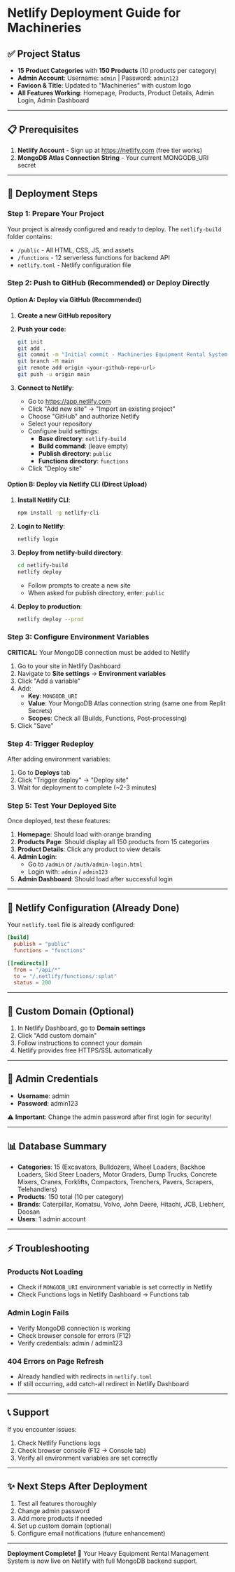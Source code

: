 # Netlify Deployment Guide for Machineries

## ✅ Project Status
- **15 Product Categories** with **150 Products** (10 products per category)
- **Admin Account**: Username: `admin` | Password: `admin123`
- **Favicon & Title**: Updated to "Machineries" with custom logo
- **All Features Working**: Homepage, Products, Product Details, Admin Login, Admin Dashboard

---

## 📋 Prerequisites
1. **Netlify Account** - Sign up at https://netlify.com (free tier works)
2. **MongoDB Atlas Connection String** - Your current MONGODB_URI secret

---

## 🚀 Deployment Steps

### Step 1: Prepare Your Project
Your project is already configured and ready to deploy. The `netlify-build` folder contains:
- `/public` - All HTML, CSS, JS, and assets
- `/functions` - 12 serverless functions for backend API
- `netlify.toml` - Netlify configuration file

### Step 2: Push to GitHub (Recommended) or Deploy Directly

#### Option A: Deploy via GitHub (Recommended)
1. **Create a new GitHub repository**
2. **Push your code**:
   ```bash
   git init
   git add .
   git commit -m "Initial commit - Machineries Equipment Rental System"
   git branch -M main
   git remote add origin <your-github-repo-url>
   git push -u origin main
   ```

3. **Connect to Netlify**:
   - Go to https://app.netlify.com
   - Click "Add new site" → "Import an existing project"
   - Choose "GitHub" and authorize Netlify
   - Select your repository
   - Configure build settings:
     - **Base directory**: `netlify-build`
     - **Build command**: (leave empty)
     - **Publish directory**: `public`
     - **Functions directory**: `functions`
   - Click "Deploy site"

#### Option B: Deploy via Netlify CLI (Direct Upload)
1. **Install Netlify CLI**:
   ```bash
   npm install -g netlify-cli
   ```

2. **Login to Netlify**:
   ```bash
   netlify login
   ```

3. **Deploy from netlify-build directory**:
   ```bash
   cd netlify-build
   netlify deploy
   ```
   - Follow prompts to create a new site
   - When asked for publish directory, enter: `public`
   
4. **Deploy to production**:
   ```bash
   netlify deploy --prod
   ```

### Step 3: Configure Environment Variables
**CRITICAL**: Your MongoDB connection must be added to Netlify

1. Go to your site in Netlify Dashboard
2. Navigate to **Site settings** → **Environment variables**
3. Click "Add a variable"
4. Add:
   - **Key**: `MONGODB_URI`
   - **Value**: Your MongoDB Atlas connection string (same one from Replit Secrets)
   - **Scopes**: Check all (Builds, Functions, Post-processing)
5. Click "Save"

### Step 4: Trigger Redeploy
After adding environment variables:
1. Go to **Deploys** tab
2. Click "Trigger deploy" → "Deploy site"
3. Wait for deployment to complete (~2-3 minutes)

### Step 5: Test Your Deployed Site
Once deployed, test these features:

1. **Homepage**: Should load with orange branding
2. **Products Page**: Should display all 150 products from 15 categories
3. **Product Details**: Click any product to view details
4. **Admin Login**: 
   - Go to `/admin` or `/auth/admin-login.html`
   - Login with: `admin` / `admin123`
5. **Admin Dashboard**: Should load after successful login

---

## 🔧 Netlify Configuration (Already Done)

Your `netlify.toml` file is already configured:
```toml
[build]
  publish = "public"
  functions = "functions"

[[redirects]]
  from = "/api/*"
  to = "/.netlify/functions/:splat"
  status = 200
```

---

## 📱 Custom Domain (Optional)
1. In Netlify Dashboard, go to **Domain settings**
2. Click "Add custom domain"
3. Follow instructions to connect your domain
4. Netlify provides free HTTPS/SSL automatically

---

## 🔐 Admin Credentials
- **Username**: admin
- **Password**: admin123

⚠️ **Important**: Change the admin password after first login for security!

---

## 📊 Database Summary
- **Categories**: 15 (Excavators, Bulldozers, Wheel Loaders, Backhoe Loaders, Skid Steer Loaders, Motor Graders, Dump Trucks, Concrete Mixers, Cranes, Forklifts, Compactors, Trenchers, Pavers, Scrapers, Telehandlers)
- **Products**: 150 total (10 per category)
- **Brands**: Caterpillar, Komatsu, Volvo, John Deere, Hitachi, JCB, Liebherr, Doosan
- **Users**: 1 admin account

---

## ⚡ Troubleshooting

### Products Not Loading
- Check if `MONGODB_URI` environment variable is set correctly in Netlify
- Check Functions logs in Netlify Dashboard → Functions tab

### Admin Login Fails
- Verify MongoDB connection is working
- Check browser console for errors (F12)
- Verify credentials: admin / admin123

### 404 Errors on Page Refresh
- Already handled with redirects in `netlify.toml`
- If still occurring, add catch-all redirect in Netlify Dashboard

---

## 📞 Support
If you encounter issues:
1. Check Netlify Functions logs
2. Check browser console (F12 → Console tab)
3. Verify all environment variables are set correctly

---

## ✨ Next Steps After Deployment
1. Test all features thoroughly
2. Change admin password
3. Add more products if needed
4. Set up custom domain (optional)
5. Configure email notifications (future enhancement)

---

**Deployment Complete!** 🎉
Your Heavy Equipment Rental Management System is now live on Netlify with full MongoDB backend support.

